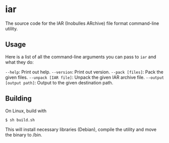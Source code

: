 # iar
The source code for the IAR (Inobulles ARchive) file format command-line utility.

## Usage

Here is a list of all the command-line arguments you can pass to `iar` and what they do:

`--help`: Print out help.
`--version`: Print out version.
`--pack [files]`: Pack the given files.
`--unpack [IAR file]`: Unpack the given IAR archive file.
`--output [output path]`: Output to the given destination path.

## Building

On Linux, build with

```$ sh build.sh```

This will install necessary libraries (Debian), compile the utility and move the binary to /bin.
